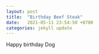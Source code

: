 ```yaml
---
layout: post
title:  "Birthday Beef Steak"
date:   2021-05-11 23:54:50 +0700
categories: jekyll update
---
```

Happy birthday Dog
